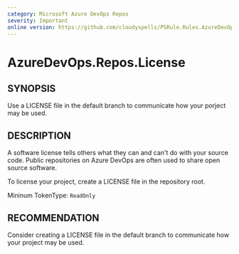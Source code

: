 ```yaml
---
category: Microsoft Azure DevOps Repos
severity: Important
online version: https://github.com/cloudyspells/PSRule.Rules.AzureDevOps/blob/main/src/PSRule.Rules.AzureDevOps/en/AzureDevOps.Repos.License.md
---
```


# AzureDevOps.Repos.License

## SYNOPSIS

Use a LICENSE file in the default branch to communicate how your porject may be used.

## DESCRIPTION

A software license tells others what they can and can't do with your source code.
Public repositories on Azure DevOps are often used to share open source software.

To license your project, create a LICENSE file in the repository root.

Mininum TokenType: `ReadOnly`

## RECOMMENDATION

Consider creating a LICENSE file in the default branch to communicate how your
project may be used.
